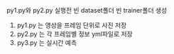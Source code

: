 py1.py와 py2.py 실행전
빈 dataset폴더
빈 trainer폴더 생성

1. py1.py 는 영상을 프레임 단위로 사진 저장
2. py2.py 는 각 프레임별 정보 yml파일로 저장
3. py3.py 는 실시간 예측